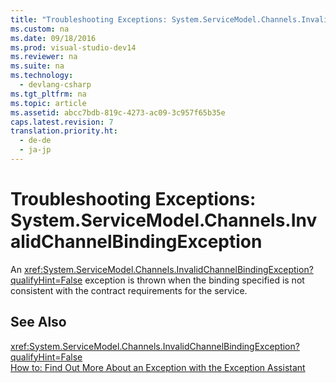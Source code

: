 ```yaml
---
title: "Troubleshooting Exceptions: System.ServiceModel.Channels.InvalidChannelBindingException"
ms.custom: na
ms.date: 09/18/2016
ms.prod: visual-studio-dev14
ms.reviewer: na
ms.suite: na
ms.technology: 
  - devlang-csharp
ms.tgt_pltfrm: na
ms.topic: article
ms.assetid: abcc7bdb-819c-4273-ac09-3c957f65b35e
caps.latest.revision: 7
translation.priority.ht: 
  - de-de
  - ja-jp
---
```

# Troubleshooting Exceptions: System.ServiceModel.Channels.InvalidChannelBindingException
An <xref:System.ServiceModel.Channels.InvalidChannelBindingException?qualifyHint=False> exception is thrown when the binding specified is not consistent with the contract requirements for the service.  
  
## See Also  
 <xref:System.ServiceModel.Channels.InvalidChannelBindingException?qualifyHint=False>   
 [How to: Find Out More About an Exception with the Exception Assistant](../Topic/How%20to:%20Use%20the%20Exception%20Assistant.md)